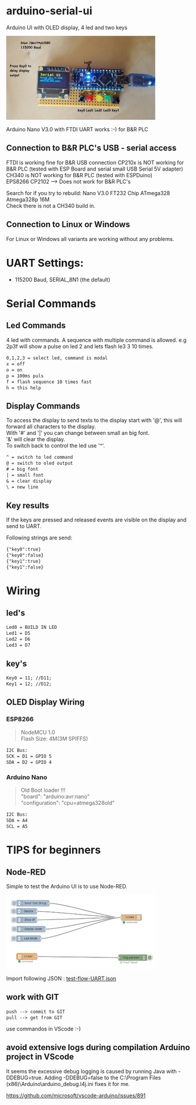 # arduino-serial-ui
Arduino UI with OLED display, 4 led and two keys

<img src="images/arduino-serial-ui.jpg" alt="arduino-ui-test-board" width="400"/>

Arduino Nano V3.0 with FTDI UART works :-) for B&R PLC

## Connection to B&R PLC's USB - serial access
FTDI is working fine for B&R USB connection
CP210x is NOT working for B&R PLC (tested with ESP Board and serial small USB Serial 5V adapter)  
CH340 is NOT working for B&R PLC (tested with ESPDuino)  
EPS8266 CP2102  --> Does not work for B&R PLC's  

Search for if you try to rebuild: Nano V3.0 FT232 Chip ATmega328 Atmega328p 16M  
Check there is not a CH340 build in.

## Connection to Linux or Windows
For Linux or Windows all variants are working without any problems.

# UART Settings: 
* 115200 Baud, SERIAL_8N1 (the default)

# Serial Commands
## Led Commands
4 led with commands. A sequence with multiple command is allowed. e.g 2p3f will show a pulse on led 2 and lets flash le3 3 10 times. 

    0,1,2,3 = select led, command is modal
    x = off
    o = on
    p = 100ms puls
    f = flash sequence 10 times fast
    h = this help

## Display Commands
To access the display to send texts to the display start with '@', this will forward all characters to the display.  
With '#' and '|' you can change between small an big font.  
'&' will clear the display.  
To switch back to control the led use '^'.   

    ^ = switch to led command
    @ = switch to oled output
    # = big font
    | = small font
    & = clear display
    \ = new line
    

## Key results
If the keys are pressed and released events are visible on the display and send to UART.

Following strings are send:  

    {"key0":true}  
    {"key0":false}  
    {"key1":true}  
    {"key1":false}   
  
# Wiring
## led's
    Led0 = BUILD IN LED
    Led1 = D5
    Led2 = D6
    Led3 = D7

## key's
    Key0 = 11; //D11;
    Key1 = 12; //D12;

## OLED Display Wiring
### ESP8266
> NodeMCU 1.0  
> Flash Size: 4M(3M SPIFFS)  

    I2C Bus:
    SCK = D1 = GPIO 5
    SDA = D2 = GPIO 4

### Arduino Nano
> Old Boot loader !!!  
> "board": "arduino:avr:nano"  
> "configuration": "cpu=atmega328old"  

    I2C Bus:
    SDA = A4
    SCL = A5


# TIPS for beginners
## Node-RED
Simple to test the Arduino UI is to use Node-RED.  

<img src="images/arduino-ui-node-red-sample.png" alt="node-red-sample" width="400"/>

Import following JSON : [test-flow-UART.json](/node-red/test-flow-UART.json)

## work with GIT
    push --> commit to GIT   
    pull --> get from GIT

use commandos in VScode :-)


## avoid extensive logs during compilation Arduino project in VScode

It seems the excessive debug logging is caused by running Java with -DDEBUG=true. Adding -DDEBUG=false to the C:\Program Files (x86)\Arduino\arduino_debug.l4j.ini fixes it for me.

https://github.com/microsoft/vscode-arduino/issues/891